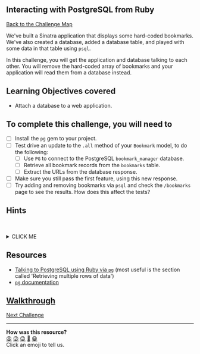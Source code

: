 ## Interacting with PostgreSQL from Ruby

[Back to the Challenge Map](00_challenge_map.md#challenges)

We've built a Sinatra application that displays some hard-coded bookmarks. We've also created a database, added a database table, and played with some data in that table using `psql`.

In this challenge, you will get the application and database talking to each other.  You will remove the hard-coded array of bookmarks and your application will read them from a database instead.

## Learning Objectives covered

* Attach a database to a web application.

## To complete this challenge, you will need to

- [ ] Install the `pg` gem to your project.
- [ ] Test drive an update to the `.all` method of your `Bookmark` model, to do the following:
  - [ ] Use `PG` to connect to the PostgreSQL `bookmark_manager` database.
  - [ ] Retrieve all bookmark records from the `bookmarks` table.
  - [ ] Extract the URLs from the database response.
- [ ] Make sure you still pass the first feature, using this new response.
- [ ] Try adding and removing bookmarks via `psql` and check the `/bookmarks` page to see the results. How does this affect the tests?

## Hints
&nbsp;<details><summary>CLICK ME</summary>
- Use the [`pg` documentation](https://github.com/ged/ruby-pg) to help you understand how your code will interact with `pg`.

- You can also `require 'pg'` in irb to investigate how it works.

- Depending on how closely you have been following the walkthroughs, you might see your tests failing as you work through this step.  Why might this be?

&nbsp;</details>

## Resources

* [Talking to PostgreSQL using Ruby via `pg`](https://zetcode.com/db/postgresqlruby/) (most useful is the section called 'Retrieving multiple rows of data')
* [`pg` documentation](https://github.com/ged/ruby-pg)

## [Walkthrough](walkthroughs/07.md)

[Next Challenge](./08_upgrading_your_toolset.md)

<!-- BEGIN GENERATED SECTION DO NOT EDIT -->

---

**How was this resource?**  
[😫](https://airtable.com/shrUJ3t7KLMqVRFKR?prefill_Repository=makersacademy/course&prefill_File=bookmark_manager/07_interacting_with_postgres_from_ruby.md&prefill_Sentiment=😫) [😕](https://airtable.com/shrUJ3t7KLMqVRFKR?prefill_Repository=makersacademy/course&prefill_File=bookmark_manager/07_interacting_with_postgres_from_ruby.md&prefill_Sentiment=😕) [😐](https://airtable.com/shrUJ3t7KLMqVRFKR?prefill_Repository=makersacademy/course&prefill_File=bookmark_manager/07_interacting_with_postgres_from_ruby.md&prefill_Sentiment=😐) [🙂](https://airtable.com/shrUJ3t7KLMqVRFKR?prefill_Repository=makersacademy/course&prefill_File=bookmark_manager/07_interacting_with_postgres_from_ruby.md&prefill_Sentiment=🙂) [😀](https://airtable.com/shrUJ3t7KLMqVRFKR?prefill_Repository=makersacademy/course&prefill_File=bookmark_manager/07_interacting_with_postgres_from_ruby.md&prefill_Sentiment=😀)  
Click an emoji to tell us.

<!-- END GENERATED SECTION DO NOT EDIT -->
